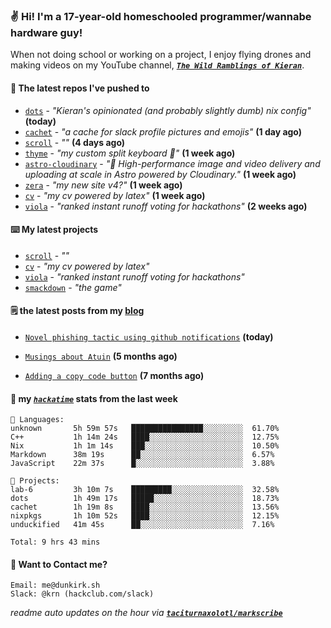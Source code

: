 ### ✌️ Hi! I'm a 17-year-old homeschooled programmer/wannabe hardware guy!

When not doing school or working on a project, I enjoy flying drones and making videos on my YouTube channel, [**_`The Wild Ramblings of Kieran`_**](https://youtube.com/@kieran.rambles).

#### 👷 The latest repos I've pushed to

- [`dots`](https://github.com/taciturnaxolotl/dots) - _"Kieran's opinionated (and probably slightly dumb) nix config"_ **(today)**
- [`cachet`](https://github.com/taciturnaxolotl/cachet) - _"a cache for slack profile pictures and emojis"_ **(1 day ago)**
- [`scroll`](https://github.com/taciturnaxolotl/scroll) - _""_ **(4 days ago)**
- [`thyme`](https://github.com/taciturnaxolotl/thyme) - _"my custom split keyboard 🫶"_ **(1 week ago)**
- [`astro-cloudinary`](https://github.com/cloudinary-community/astro-cloudinary) - _"🚀 High-performance image and video delivery and uploading at scale in Astro powered by Cloudinary."_ **(1 week ago)**
- [`zera`](https://github.com/taciturnaxolotl/zera) - _"my new site v4?"_ **(1 week ago)**
- [`cv`](https://github.com/taciturnaxolotl/cv) - _"my cv powered by latex"_ **(1 week ago)**
- [`viola`](https://github.com/taciturnaxolotl/viola) - _"ranked instant runoff voting for hackathons"_ **(2 weeks ago)**

#### ⌨️ My latest projects

- [`scroll`](https://github.com/taciturnaxolotl/scroll) - _""_
- [`cv`](https://github.com/taciturnaxolotl/cv) - _"my cv powered by latex"_
- [`viola`](https://github.com/taciturnaxolotl/viola) - _"ranked instant runoff voting for hackathons"_
- [`smackdown`](https://github.com/taciturnaxolotl/smackdown) - _"the game"_

#### 🗒️ the latest posts from my [blog](https://dunkirk.sh)

- [`Novel phishing tactic using github notifications`](https://dunkirk.sh/blog/github-phishing/) **(today)**

- [`Musings about Atuin`](https://dunkirk.sh/blog/atuin/) **(5 months ago)**

- [`Adding a copy code button`](https://dunkirk.sh/blog/adding-a-copy-button/) **(7 months ago)**



#### 📡 my [_`hackatime`_](https://waka.hackclub.com) stats from the last week

```text
💾 Languages:
unknown       5h 59m 57s   ████████████████░░░░░░░░░  61.70%
C++           1h 14m 24s   ████░░░░░░░░░░░░░░░░░░░░░  12.75%
Nix           1h 1m 14s    ███░░░░░░░░░░░░░░░░░░░░░░  10.50%
Markdown      38m 19s      ██░░░░░░░░░░░░░░░░░░░░░░░  6.57%
JavaScript    22m 37s      █░░░░░░░░░░░░░░░░░░░░░░░░  3.88%

💼 Projects:
lab-6         3h 10m 7s    █████████░░░░░░░░░░░░░░░░  32.58%
dots          1h 49m 17s   █████░░░░░░░░░░░░░░░░░░░░  18.73%
cachet        1h 19m 8s    ████░░░░░░░░░░░░░░░░░░░░░  13.56%
nixpkgs       1h 10m 52s   ████░░░░░░░░░░░░░░░░░░░░░  12.15%
unduckified   41m 45s      ██░░░░░░░░░░░░░░░░░░░░░░░  7.16%

Total: 9 hrs 43 mins
```

#### 📮 Want to Contact me?

```text
Email: me@dunkirk.sh
Slack: @krn (hackclub.com/slack)
```

_readme auto updates on the hour via [**`taciturnaxolotl/markscribe`**](https://github.com/taciturnaxolotl/markscribe)_
